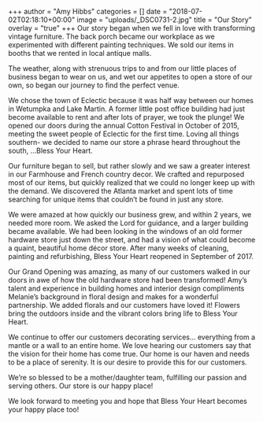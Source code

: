 +++
author = "Amy Hibbs"
categories = []
date = "2018-07-02T02:18:10+00:00"
image = "uploads/_DSC0731-2.jpg"
title = "Our Story"
overlay = "true"
+++
Our story began when we fell in love with transforming vintage  furniture. The back porch became our workplace as we experimented with  different painting techniques. We sold our items in booths that we  rented in local antique malls.

The weather, along with strenuous trips to and from our little places  of business began to wear on us, and wet our appetites to open a store  of our own, so began our journey to find the perfect venue.

We chose the town of Eclectic because it was half way between our homes  in Wetumpka and Lake Martin. A former little post office building had  just become available to rent and after lots of prayer, we took the  plunge! We opened our doors during the annual Cotton Festival in October  of 2015, meeting the sweet people of Eclectic for the first time.   Loving all things southern- we decided to name our store a phrase heard  throughout the south, …Bless Your Heart.

Our furniture began to sell, but rather slowly and we saw a greater  interest in our Farmhouse and French country decor. We crafted and  repurposed most of our items, but quickly realized that we could no  longer keep up with the demand. We discovered the Atlanta market and  spent lots of time searching for unique items that couldn’t be found in  just any store.

We were amazed at how quickly our business grew, and within 2 years, we  needed more room. We asked the Lord for guidance, and a larger building  became available. We had been looking in the windows of an old former  hardware store just down the street, and had a vision of what could  become a quaint, beautiful home décor store. After many weeks of  cleaning, painting and refurbishing, Bless Your Heart reopened in  September of 2017.

Our Grand Opening was amazing, as many of our customers walked in our  doors in awe of how the old hardware store had been transformed! Amy’s  talent and experience in building homes and interior design compliments  Melanie’s background in floral design and makes for a wonderful  partnership. We added florals and our customers have loved it! Flowers  bring the outdoors inside and the vibrant colors bring life to Bless  Your Heart.

We continue to offer our customers decorating services… everything  from a mantle or a wall to an entire home. We love hearing our customers  say that the vision for their home has come true. Our home is our haven  and needs to be a place of serenity. It is our desire to provide this  for our customers.

We’re so blessed to be a mother/daughter team, fulfilling our passion and serving others. Our store is our happy place!

We look forward to meeting you and hope that Bless Your Heart becomes your happy place too!